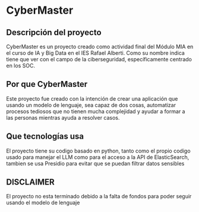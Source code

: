 # CyberMaster
## Descripción del proyecto
CyberMaster es un proyecto creado como actividad final del Módulo MIA en el curso de IA y Big Data en el IES Rafael Alberti. Como su nombre indica tiene que ver con el campo de la ciberseguridad, específicamente centrado en los SOC.
## Por que CyberMaster
Este proyecto fue creado con la intención de crear una aplicación que usando un modelo de lenguaje, sea capaz de dos cosas, automatizar procesos tediosos que no tienen mucha complejidad y ayudar a formar a las personas mientras ayuda a resolver casos.
## Que tecnologías usa
El proyecto tiene su codigo basado en python, tanto como el propio codigo usado para manejar el LLM como para el acceso a la API de ElasticSearch, tambien se usa Presidio para evitar que se puedan filtrar datos sensibles

## DISCLAIMER
El proyecto no esta terminado debido a la falta de fondos para poder seguir usando el modelo de lenguaje

